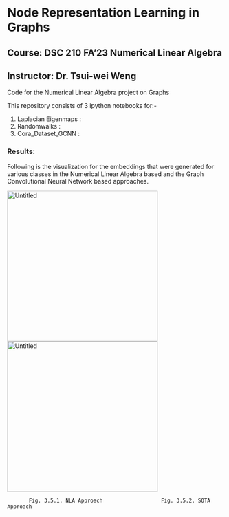 # Node Representation Learning in Graphs
## Course: DSC 210 FA’23 Numerical Linear Algebra
## Instructor: Dr. Tsui-wei Weng
Code for the Numerical Linear Algebra project on Graphs

This repository consists of 3 ipython notebooks for:-
1) Laplacian Eigenmaps  :
2) Randomwalks          :
3) Cora_Dataset_GCNN    :


### Results:

Following is the visualization for the embeddings that were generated for various classes in the Numerical Linear Algebra based and the Graph Convolutional Neural Network based approaches. 

<img width="350" alt="Untitled" src="https://github.com/Adarsh-Vemali/Numerical_linear_algebra/assets/68332419/40f90667-2266-4237-ac70-8d7de442381b">
<img width="350" alt="Untitled" src="https://github.com/Adarsh-Vemali/Numerical_linear_algebra/assets/68332419/af28fa1f-de82-44bb-bb6c-51a9143004f7">

           Fig. 3.5.1. NLA Approach                   Fig. 3.5.2. SOTA Approach


